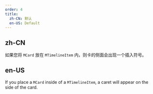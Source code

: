 ```yaml
---
order: 4
title:
  zh-CN: 默认
  en-US: Default
---
```


## zh-CN

如果您将 `MCard` 放在 `MTimelineItem` 内，则卡的侧面会出现一个插入符号。

## en-US

If you place a `MCard` inside of a `MTimelineItem`, a caret will appear on the side of the card.
